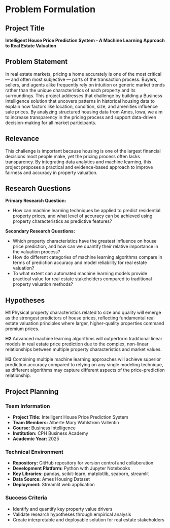 # Problem Formulation

## Project Title

**Intelligent House Price Prediction System - A Machine Learning Approach to Real Estate Valuation**

## Problem Statement

In real estate markets, pricing a home accurately is one of the most critical — and often most subjective — parts of the transaction process. Buyers, sellers, and agents alike frequently rely on intuition or generic market trends rather than the unique characteristics of each property and its surroundings. This project addresses that challenge by building a Business Intelligence solution that uncovers patterns in historical housing data to explain how factors like location, condition, size, and amenities influence sale prices. By analyzing structured housing data from Ames, Iowa, we aim to increase transparency in the pricing process and support data-driven decision-making for all market participants.

## Relevance

This challenge is important because housing is one of the largest financial decisions most people make, yet the pricing process often lacks transparency. By integrating data analytics and machine learning, this project proposes a practical and evidence-based approach to improve fairness and accuracy in property valuation.

## Research Questions

**Primary Research Question:**

- How can machine learning techniques be applied to predict residential property prices, and what level of accuracy can be achieved using property characteristics as predictive features?

**Secondary Research Questions:**

- Which property characteristics have the greatest influence on house price prediction, and how can we quantify their relative importance in the valuation process?
- How do different categories of machine learning algorithms compare in terms of prediction accuracy and model reliability for real estate valuation?
- To what extent can automated machine learning models provide practical value for real estate stakeholders compared to traditional property valuation methods?

## Hypotheses

**H1**
Physical property characteristics related to size and quality will emerge as the strongest predictors of house prices, reflecting fundamental real estate valuation principles where larger, higher-quality properties command premium prices.

**H2**
Advanced machine learning algorithms will outperform traditional linear models in real estate price prediction due to the complex, non-linear relationships between multiple property characteristics and market values.

**H3**
Combining multiple machine learning approaches will achieve superior prediction accuracy compared to relying on any single modeling technique, as different algorithms may capture different aspects of the price-prediction relationship.

## Project Planning

### Team Information

- **Project Title:** Intelligent House Price Prediction System
- **Team Members:** Alberte Mary Wahlstrøm Vallentin
- **Course:** Business Intelligence
- **Institution:** CPH Business Academy
- **Academic Year:** 2025

### Technical Environment

- **Repository:** GitHub repository for version control and collaboration
- **Development Platform:** Python with Jupyter Notebooks
- **Key Libraries:** pandas, scikit-learn, matplotlib, seaborn, streamlit
- **Data Source:** Ames Housing Dataset
- **Deployment:** Streamlit web application

### Success Criteria

- Identify and quantify key property value drivers
- Validate research hypotheses through empirical analysis
- Create interpretable and deployable solution for real estate stakeholders

